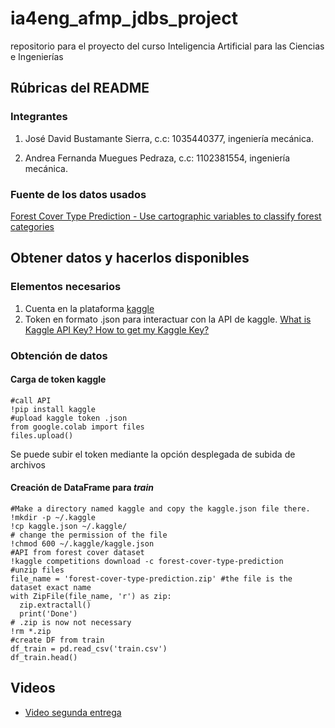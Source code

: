 # ia4eng_afmp_jdbs_project
repositorio para el proyecto del curso Inteligencia Artificial para las Ciencias e Ingenierías

## Rúbricas del README

### Integrantes
1. José David Bustamante Sierra, c.c: 1035440377, ingeniería mecánica.

2. Andrea Fernanda Muegues Pedraza, c.c: 1102381554, ingeniería mecánica.

### Fuente de los datos usados
[Forest Cover Type Prediction - Use cartographic variables to classify forest categories](https://www.kaggle.com/competitions/forest-cover-type-prediction/data)

## Obtener datos y hacerlos disponibles
### Elementos necesarios
1. Cuenta en la plataforma [kaggle](https://www.kaggle.com/)
2. Token en formato .json para interactuar con la API de kaggle. [What is Kaggle API Key? How to get my Kaggle Key?](https://forum.jovian.ai/forum/t/what-is-kaggle-api-key-how-to-get-my-kaggle-key/17721)
### Obtención de datos
#### Carga de token kaggle
```
#call API
!pip install kaggle
#upload kaggle token .json
from google.colab import files
files.upload()
```
Se puede subir el token mediante la opción desplegada de subida de archivos
#### Creación de DataFrame para _train_
```
#Make a directory named kaggle and copy the kaggle.json file there.
!mkdir -p ~/.kaggle
!cp kaggle.json ~/.kaggle/
# change the permission of the file
!chmod 600 ~/.kaggle/kaggle.json
#API from forest cover dataset
!kaggle competitions download -c forest-cover-type-prediction
#unzip files
file_name = 'forest-cover-type-prediction.zip' #the file is the dataset exact name
with ZipFile(file_name, 'r') as zip:
  zip.extractall()
  print('Done')
# .zip is now not necessary
!rm *.zip
#create DF from train
df_train = pd.read_csv('train.csv')
df_train.head()
```
## Videos
* [Video segunda entrega](https://youtu.be/uUKFDS-gIwA)
